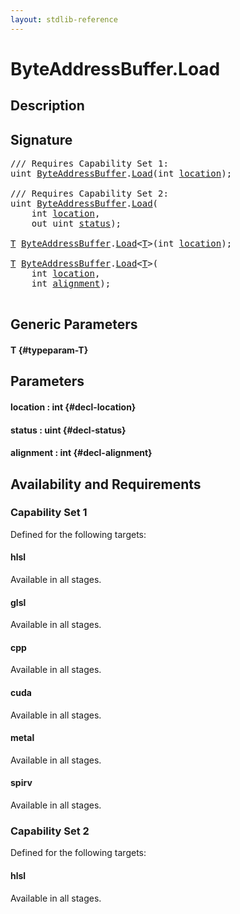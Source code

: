 ```yaml
---
layout: stdlib-reference
---
```


# ByteAddressBuffer\.Load

## Description





## Signature 

<pre>
/// Requires Capability Set 1:
uint <a href="/stdlib-reference/types/ByteAddressBuffer/index" class="code_type">ByteAddressBuffer</a>.<a href="/stdlib-reference/types/ByteAddressBuffer/Load">Load</a>(int <a href="/stdlib-reference/types/ByteAddressBuffer/Load#decl-location" class="code_param">location</a>);

/// Requires Capability Set 2:
uint <a href="/stdlib-reference/types/ByteAddressBuffer/index" class="code_type">ByteAddressBuffer</a>.<a href="/stdlib-reference/types/ByteAddressBuffer/Load">Load</a>(
    int <a href="/stdlib-reference/types/ByteAddressBuffer/Load#decl-location" class="code_param">location</a>,
    out uint <a href="/stdlib-reference/types/ByteAddressBuffer/Load#decl-status" class="code_param">status</a>);

<a href="/stdlib-reference/types/ByteAddressBuffer/Load#typeparam-T" class="code_type">T</a> <a href="/stdlib-reference/types/ByteAddressBuffer/index" class="code_type">ByteAddressBuffer</a>.<a href="/stdlib-reference/types/ByteAddressBuffer/Load">Load</a>&lt;<a href="/stdlib-reference/types/ByteAddressBuffer/Load#typeparam-T" class="code_type">T</a>&gt;(int <a href="/stdlib-reference/types/ByteAddressBuffer/Load#decl-location" class="code_param">location</a>);

<a href="/stdlib-reference/types/ByteAddressBuffer/Load#typeparam-T" class="code_type">T</a> <a href="/stdlib-reference/types/ByteAddressBuffer/index" class="code_type">ByteAddressBuffer</a>.<a href="/stdlib-reference/types/ByteAddressBuffer/Load">Load</a>&lt;<a href="/stdlib-reference/types/ByteAddressBuffer/Load#typeparam-T" class="code_type">T</a>&gt;(
    int <a href="/stdlib-reference/types/ByteAddressBuffer/Load#decl-location" class="code_param">location</a>,
    int <a href="/stdlib-reference/types/ByteAddressBuffer/Load#decl-alignment" class="code_param">alignment</a>);

</pre>

## Generic Parameters

#### T {#typeparam-T}

## Parameters

#### location  : int {#decl-location}
#### status  : uint {#decl-status}
#### alignment  : int {#decl-alignment}

## Availability and Requirements

### Capability Set 1

Defined for the following targets:

#### hlsl
Available in all stages.

#### glsl
Available in all stages.

#### cpp
Available in all stages.

#### cuda
Available in all stages.

#### metal
Available in all stages.

#### spirv
Available in all stages.


### Capability Set 2

Defined for the following targets:

#### hlsl
Available in all stages.



